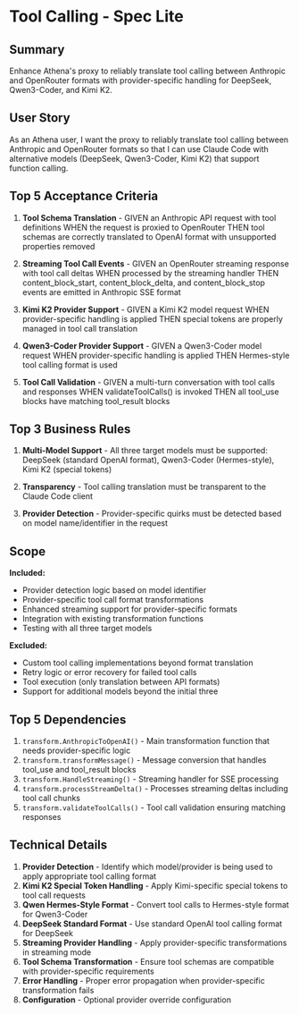 # Tool Calling - Spec Lite

## Summary
Enhance Athena's proxy to reliably translate tool calling between Anthropic and OpenRouter formats with provider-specific handling for DeepSeek, Qwen3-Coder, and Kimi K2.

## User Story
As an Athena user, I want the proxy to reliably translate tool calling between Anthropic and OpenRouter formats so that I can use Claude Code with alternative models (DeepSeek, Qwen3-Coder, Kimi K2) that support function calling.

## Top 5 Acceptance Criteria

1. **Tool Schema Translation** - GIVEN an Anthropic API request with tool definitions WHEN the request is proxied to OpenRouter THEN tool schemas are correctly translated to OpenAI format with unsupported properties removed

2. **Streaming Tool Call Events** - GIVEN an OpenRouter streaming response with tool call deltas WHEN processed by the streaming handler THEN content_block_start, content_block_delta, and content_block_stop events are emitted in Anthropic SSE format

3. **Kimi K2 Provider Support** - GIVEN a Kimi K2 model request WHEN provider-specific handling is applied THEN special tokens are properly managed in tool call translation

4. **Qwen3-Coder Provider Support** - GIVEN a Qwen3-Coder model request WHEN provider-specific handling is applied THEN Hermes-style tool calling format is used

5. **Tool Call Validation** - GIVEN a multi-turn conversation with tool calls and responses WHEN validateToolCalls() is invoked THEN all tool_use blocks have matching tool_result blocks

## Top 3 Business Rules

1. **Multi-Model Support** - All three target models must be supported: DeepSeek (standard OpenAI format), Qwen3-Coder (Hermes-style), Kimi K2 (special tokens)

2. **Transparency** - Tool calling translation must be transparent to the Claude Code client

3. **Provider Detection** - Provider-specific quirks must be detected based on model name/identifier in the request

## Scope

**Included:**
- Provider detection logic based on model identifier
- Provider-specific tool call format transformations
- Enhanced streaming support for provider-specific formats
- Integration with existing transformation functions
- Testing with all three target models

**Excluded:**
- Custom tool calling implementations beyond format translation
- Retry logic or error recovery for failed tool calls
- Tool execution (only translation between API formats)
- Support for additional models beyond the initial three

## Top 5 Dependencies

1. `transform.AnthropicToOpenAI()` - Main transformation function that needs provider-specific logic
2. `transform.transformMessage()` - Message conversion that handles tool_use and tool_result blocks
3. `transform.HandleStreaming()` - Streaming handler for SSE processing
4. `transform.processStreamDelta()` - Processes streaming deltas including tool call chunks
5. `transform.validateToolCalls()` - Tool call validation ensuring matching responses

## Technical Details

1. **Provider Detection** - Identify which model/provider is being used to apply appropriate tool calling format
2. **Kimi K2 Special Token Handling** - Apply Kimi-specific special tokens to tool call requests
3. **Qwen Hermes-Style Format** - Convert tool calls to Hermes-style format for Qwen3-Coder
4. **DeepSeek Standard Format** - Use standard OpenAI tool calling format for DeepSeek
5. **Streaming Provider Handling** - Apply provider-specific transformations in streaming mode
6. **Tool Schema Transformation** - Ensure tool schemas are compatible with provider-specific requirements
7. **Error Handling** - Proper error propagation when provider-specific transformation fails
8. **Configuration** - Optional provider override configuration
